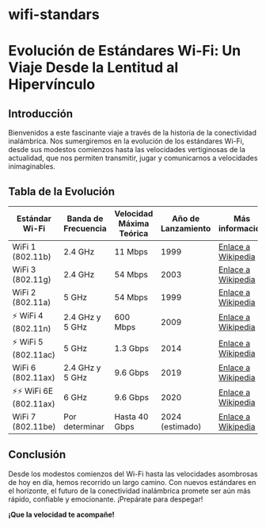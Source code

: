 # wifi-standars
# Evolución de Estándares Wi-Fi: Un Viaje Desde la Lentitud al Hipervínculo

## Introducción

Bienvenidos a este fascinante viaje a través de la historia de la conectividad inalámbrica. Nos sumergiremos en la evolución de los estándares Wi-Fi, desde sus modestos comienzos hasta las velocidades vertiginosas de la actualidad, que nos permiten transmitir, jugar y comunicarnos a velocidades inimaginables.

## Tabla de la Evolución

| Estándar Wi-Fi | Banda de Frecuencia | Velocidad Máxima Teórica | Año de Lanzamiento | Más información |
| --- | --- | --- | --- | --- |
| WiFi 1 (802.11b) | 2.4 GHz | 11 Mbps | 1999 | [Enlace a Wikipedia](https://es.wikipedia.org/wiki/IEEE_802.11b) |
| WiFi 3 (802.11g) | 2.4 GHz | 54 Mbps | 2003 | [Enlace a Wikipedia](https://es.wikipedia.org/wiki/IEEE_802.11g) |
| WiFi 2 (802.11a) | 5 GHz | 54 Mbps | 1999 | [Enlace a Wikipedia](https://es.wikipedia.org/wiki/IEEE_802.11a) |
| ⚡️ WiFi 4 (802.11n) | 2.4 GHz y 5 GHz | 600 Mbps | 2009 | [Enlace a Wikipedia](https://es.wikipedia.org/wiki/IEEE_802.11n) |
| ⚡️ WiFi 5 (802.11ac) | 5 GHz | 1.3 Gbps | 2014 | [Enlace a Wikipedia](https://es.wikipedia.org/wiki/IEEE_802.11ac) |
| WiFi 6 (802.11ax) | 2.4 GHz y 5 GHz | 9.6 Gbps | 2019 | [Enlace a Wikipedia](https://es.wikipedia.org/wiki/IEEE_802.11ax) |
| ⚡️⚡️ WiFi 6E (802.11ax) | 6 GHz | 9.6 Gbps | 2020 | [Enlace a Wikipedia](https://es.wikipedia.org/wiki/IEEE_802.11ax) |
| WiFi 7 (802.11be) | Por determinar | Hasta 40 Gbps | 2024 (estimado) | [Enlace a Wikipedia](https://es.wikipedia.org/wiki/IEEE_802.11be) |

## Conclusión

Desde los modestos comienzos del Wi-Fi hasta las velocidades asombrosas de hoy en día, hemos recorrido un largo camino. Con nuevos estándares en el horizonte, el futuro de la conectividad inalámbrica promete ser aún más rápido, confiable y emocionante. ¡Prepárate para despegar!

**¡Que la velocidad te acompañe!**
